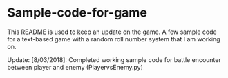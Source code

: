 # Sample-code-for-game
This README is used to keep an update on the game.
A few sample code for a text-based game with a random roll number system that I am working on.

Update:
[8/03/2018]: Completed working sample code for battle encounter between player and enemy (PlayervsEnemy.py)
